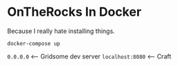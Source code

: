 # OnTheRocks In Docker

Because I really hate installing things.

`docker-compose up`

`0.0.0.0` <-- Gridsome dev server
`localhost:8080` <-- Craft
